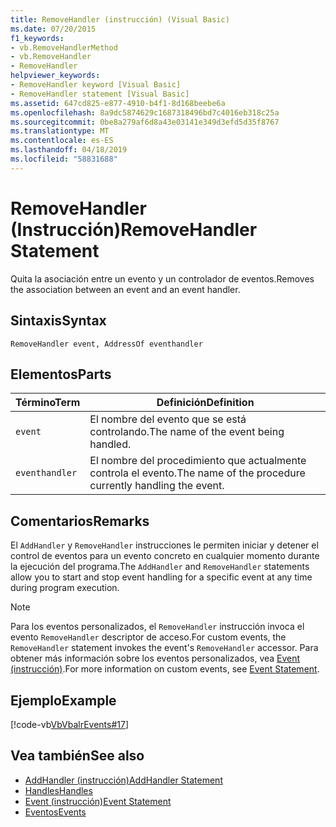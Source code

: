 ```yaml
---
title: RemoveHandler (instrucción) (Visual Basic)
ms.date: 07/20/2015
f1_keywords:
- vb.RemoveHandlerMethod
- vb.RemoveHandler
- RemoveHandler
helpviewer_keywords:
- RemoveHandler keyword [Visual Basic]
- RemoveHandler statement [Visual Basic]
ms.assetid: 647cd825-e877-4910-b4f1-8d168beebe6a
ms.openlocfilehash: 8a9dc5874629c1687318496bd7c4016eb318c25a
ms.sourcegitcommit: 0be8a279af6d8a43e03141e349d3efd5d35f8767
ms.translationtype: MT
ms.contentlocale: es-ES
ms.lasthandoff: 04/18/2019
ms.locfileid: "58831688"
---
```

# <a name="removehandler-statement"></a><span data-ttu-id="46cbf-102">RemoveHandler (Instrucción)</span><span class="sxs-lookup"><span data-stu-id="46cbf-102">RemoveHandler Statement</span></span>
<span data-ttu-id="46cbf-103">Quita la asociación entre un evento y un controlador de eventos.</span><span class="sxs-lookup"><span data-stu-id="46cbf-103">Removes the association between an event and an event handler.</span></span>  
  
## <a name="syntax"></a><span data-ttu-id="46cbf-104">Sintaxis</span><span class="sxs-lookup"><span data-stu-id="46cbf-104">Syntax</span></span>  
  
```  
RemoveHandler event, AddressOf eventhandler  
```  
  
## <a name="parts"></a><span data-ttu-id="46cbf-105">Elementos</span><span class="sxs-lookup"><span data-stu-id="46cbf-105">Parts</span></span>  
  
|<span data-ttu-id="46cbf-106">Término</span><span class="sxs-lookup"><span data-stu-id="46cbf-106">Term</span></span>|<span data-ttu-id="46cbf-107">Definición</span><span class="sxs-lookup"><span data-stu-id="46cbf-107">Definition</span></span>|  
|---|---|  
|`event`|<span data-ttu-id="46cbf-108">El nombre del evento que se está controlando.</span><span class="sxs-lookup"><span data-stu-id="46cbf-108">The name of the event being handled.</span></span>|  
|`eventhandler`|<span data-ttu-id="46cbf-109">El nombre del procedimiento que actualmente controla el evento.</span><span class="sxs-lookup"><span data-stu-id="46cbf-109">The name of the procedure currently handling the event.</span></span>|  
  
## <a name="remarks"></a><span data-ttu-id="46cbf-110">Comentarios</span><span class="sxs-lookup"><span data-stu-id="46cbf-110">Remarks</span></span>  
 <span data-ttu-id="46cbf-111">El `AddHandler` y `RemoveHandler` instrucciones le permiten iniciar y detener el control de eventos para un evento concreto en cualquier momento durante la ejecución del programa.</span><span class="sxs-lookup"><span data-stu-id="46cbf-111">The `AddHandler` and `RemoveHandler` statements allow you to start and stop event handling for a specific event at any time during program execution.</span></span>  
  
> [!NOTE]
>  <span data-ttu-id="46cbf-112">Para los eventos personalizados, el `RemoveHandler` instrucción invoca el evento `RemoveHandler` descriptor de acceso.</span><span class="sxs-lookup"><span data-stu-id="46cbf-112">For custom events, the `RemoveHandler` statement invokes the event's `RemoveHandler` accessor.</span></span> <span data-ttu-id="46cbf-113">Para obtener más información sobre los eventos personalizados, vea [Event (instrucción)](../../../visual-basic/language-reference/statements/event-statement.md).</span><span class="sxs-lookup"><span data-stu-id="46cbf-113">For more information on custom events, see [Event Statement](../../../visual-basic/language-reference/statements/event-statement.md).</span></span>  
  
## <a name="example"></a><span data-ttu-id="46cbf-114">Ejemplo</span><span class="sxs-lookup"><span data-stu-id="46cbf-114">Example</span></span>  
 [!code-vb[VbVbalrEvents#17](~/samples/snippets/visualbasic/VS_Snippets_VBCSharp/VbVbalrEvents/VB/Class1.vb#17)]  
  
## <a name="see-also"></a><span data-ttu-id="46cbf-115">Vea también</span><span class="sxs-lookup"><span data-stu-id="46cbf-115">See also</span></span>

- [<span data-ttu-id="46cbf-116">AddHandler (instrucción)</span><span class="sxs-lookup"><span data-stu-id="46cbf-116">AddHandler Statement</span></span>](../../../visual-basic/language-reference/statements/addhandler-statement.md)
- [<span data-ttu-id="46cbf-117">Handles</span><span class="sxs-lookup"><span data-stu-id="46cbf-117">Handles</span></span>](../../../visual-basic/language-reference/statements/handles-clause.md)
- [<span data-ttu-id="46cbf-118">Event (instrucción)</span><span class="sxs-lookup"><span data-stu-id="46cbf-118">Event Statement</span></span>](../../../visual-basic/language-reference/statements/event-statement.md)
- [<span data-ttu-id="46cbf-119">Eventos</span><span class="sxs-lookup"><span data-stu-id="46cbf-119">Events</span></span>](../../../visual-basic/programming-guide/language-features/events/index.md)
